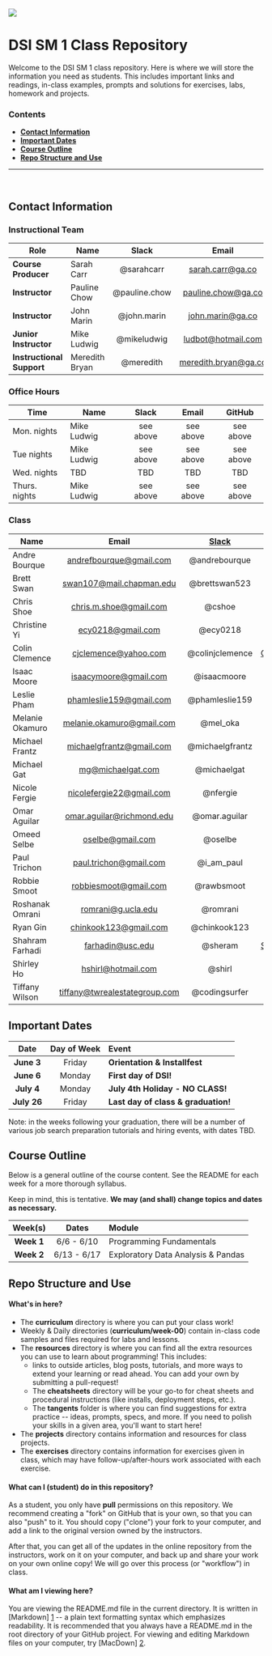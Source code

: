 # ![](https://ga-dash.s3.amazonaws.com/production/assets/logo-9f88ae6c9c3871690e33280fcf557f33.png)
# DSI SM 1 Class Repository

Welcome to the DSI SM 1 class repository. Here is where
we will store the information you need as students. This includes important
links and readings, in-class examples, prompts and solutions for exercises,
labs, homework and projects.

<!--In order to submit your homework to this repo and share it with your
instructional team and classmates, please follow the
**[Homework Submission Process](homework_submission_process.md)**
*[note: this document has not been uploaded yet]*. -->

### Contents

- [**Contact Information**](#contact-information)
- [**Important Dates**](#important-dates)
- [**Course Outline**](#course-outline)
- [**Repo Structure and Use**](#repo-structure-and-use)

---

<br>

## Contact Information

### Instructional Team

| Role                      | Name               | Slack               | Email                    | GitHub                 |
|---------------------------|--------------------|:-------------------:|:------------------------:|:----------------------:|
| **Course Producer**       | Sarah Carr         | @sarahcarr          | sarah.carr@ga.co         | [sarahcarr][sarahcarr] |
| **Instructor**            | Pauline Chow       | @pauline.chow       | pauline.chow@ga.co       | [pauline][pauline]     |
| **Instructor**            | John Marin         | @john.marin         | john.marin@ga.co         | [j-a-marin][j-a-marin] |
| **Junior Instructor**     | Mike Ludwig        | @mikeludwig         | ludbot@hotmail.com       | [mikeludwig][mikeludwig] |
| **Instructional Support** | Meredith Bryan     | @meredith           | meredith.bryan@ga.co     | [mer8][mer8]           |

[sarahcarr]: https://github.com/SarahCarr
[pauline]:   https://github.com/powchow
[j-a-marin]: https://github.com/j-a-marin
[mikeludwig]: https://github.com/mikeludwig
[mer8]:      https://github.com/mer8  

### Office Hours

| Time           | Name            | Slack      | Email                   | GitHub                                        |
|----------------|-----------------|:----------:|:-----------------------:|:---------------------------------------------:|
| Mon. nights    | Mike Ludwig     | see above  | see above               | see above                                     |
| Tue  nights    | Mike Ludwig     | see above  | see above               | see above                                     |
| Wed. nights    | TBD             | TBD        | TBD                     | TBD                                           |
| Thurs. nights  | Mike Ludwig     | see above  | see above               | see above                                     | 



### Class

| Name                 | Email                          | [Slack](https://ga-students.slack.com) | GitHub             |
|----------------------|:------------------------------:|:-----------------:|:---------------------------------------:|
| Andre Bourque	       | andrefbourque@gmail.com        | @andrebourque     | [andrebourque](https://github.com/andrebourque)
| Brett	Swan	         | swan107@mail.chapman.edu       | @brettswan523     | [brettswan](https://github.com/brettswan)
| Chris	Shoe	         | chris.m.shoe@gmail.com         | @cshoe            | [Mithers](https://github.com/Mithers)
| Christine	Yi	       | ecy0218@gmail.com              | @ecy0218          | [christineyi](https://github.com/christineyi)
| Colin	Clemence	     | cjclemence@yahoo.com           | @colinjclemence   | [ColinJClemence](https://github.com/ColinJClemence)
| Isaac	Moore	         | isaacymoore@gmail.com          | @isaacmoore       | [isaacmoore](https://github.com/isaacmoore)
| Leslie Pham          | phamleslie159@gmail.com        | @phamleslie159    | [phamleslie159](https://github.com/phamleslie159)
| Melanie Okamuro      | melanie.okamuro@gmail.com      | @mel_oka          | [mel-oka](https://github.com/mel-oka)
| Michael	Frantz       | michaelgfrantz@gmail.com       | @michaelgfrantz   | [mgfrantz](https://github.com/mgfrantz)
| Michael	Gat          | mg@michaelgat.com              | @michaelgat       | [michaelgat](https://github.com/michaelgat)
| Nicole Fergie        | nicolefergie22@gmail.com       | @nfergie          | [nfergie](https://github.com/nfergie)
| Omar Aguilar         | omar.aguilar@richmond.edu      | @omar.aguilar     | [OmarAguilar](https://github.com/OmarAguilar)
| Omeed	Selbe          | oselbe@gmail.com               | @oselbe           | [oselbe](https://github.com/oselbe)
| Paul Trichon         | paul.trichon@gmail.com         | @i_am_paul        | [ophiuchus44](https://github.com/ophiuchus44)
| Robbie Smoot         | robbiesmoot@gmail.com          | @rawbsmoot        | [rawbsmoot](https://github.com/rawbsmoot)
| Roshanak Omrani      | romrani@g.ucla.edu             | @romrani          | [romrani](https://github.com/romrani)			
| Ryan	Gin            | chinkook123@gmail.com          | @chinkook123      | [chinkook123](https://github.com/chinkook123)
| Shahram Farhadi      | farhadin@usc.edu               | @sheram           | [ShahramFarhadi](https://github.com/ShahramFarhadi)
| Shirley	Ho           | hshirl@hotmail.com             | @shirl            | [hshirl](https://github.com/hshirl)			
| Tiffany	Wilson       | tiffany@twrealestategroup.com  | @codingsurfer     | [CodingSurfer](https://github.com/CodingSurfer)


## Important Dates

| Date             | Day of Week | Event |
|:----------------:|:-----------:|:------|
| **June 3**       | Friday      | **Orientation & Installfest**       |
| **June 6**       | Monday      | **First day of DSI!**               |
| **July 4**       | Monday      | **July 4th Holiday - NO CLASS!**    |
| **July 26**      | Friday      | **Last day of class & graduation!** |


Note: in the weeks following your graduation, there will be a number of various
job search preparation tutorials and hiring events, with dates TBD.

## Course Outline

Below is a general outline of the course content. See the README for each week for a more thorough syllabus.

Keep in mind, this is tentative. **We may (and shall) change topics and dates as necessary.**

| Week(s)     | Dates         | Module                         |
|:-----------:|:-------------:|:-------------------------------|
| **Week 1**  | 6/6 - 6/10     | Programming Fundamentals         |
| **Week 2**  | 6/13 - 6/17    | Exploratory Data Analysis & Pandas   |


## Repo Structure and Use

#### What's in here?

- The **curriculum** directory is where you can put your class work!
- Weekly & Daily directories (**curriculum/week-00**) contain in-class code samples and
  files required for labs and lessons.
- The **resources** directory is where you can find all the extra resources you
  can use to learn about programming! This includes:
  - links to outside articles, blog posts, tutorials, and more ways to extend
    your learning or read ahead. You can add your own by submitting a pull-request!
  - The **cheatsheets** directory will be your go-to for cheat sheets and
    procedural instructions (like installs, deployment steps, etc.).
  - The **tangents** folder is where you can find suggestions for extra
    practice -- ideas, prompts, specs, and more. If you need to polish your
    skills in a given area, you'll want to start here!
- The **projects** directory contains information and resources for class
  projects.
- The **exercises** directory contains information for exercises given in class, which
  may have follow-up/after-hours work associated with each exercise. 

#### What can I (student) do in this repository?

As a student, you only have **pull** permissions on this repository. We recommend
creating a "fork" on GitHub that is your own, so that you can also "push" to it.
You should copy ("clone") your fork to your computer, and add a link to the
original version owned by the instructors.

After that, you can get all of the updates in the online repository from the
instructors, work on it on your computer, and back up and share your work on
your own online copy! We will go over this process (or "workflow") in class.

#### What am I viewing here?

You are viewing the README.md file in the current directory. It is written in
[Markdown] [1] -- a plain text formatting syntax which emphasizes readability.
It is recommended that you always have a README.md in the root directory of
your GitHub project. For viewing and editing Markdown files on your
computer, try [MacDown] [2].

[1]: http://daringfireball.net/projects/markdown/    "Markdown"
[2]: http://macdown.uranusjr.com/                    "MacDown"
